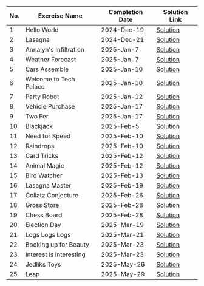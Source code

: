 | No. | Exercise Name          | Completion Date | Solution Link                                                       |
| --- | ---------------------- | --------------- | --------------------------------------------------------------------|
| 1   | Hello World            | 2024-Dec-19     | [Solution](./go/hello-world/hello_world.go)                         |
| 2   | Lasagna                | 2024-Dec-21     | [Solution](./go/lasagna/lasagna.go)                                 |
| 3   | Annalyn's Infiltration | 2025-Jan-7      | [Solution](./go/annalyns-infiltration/annalyns_infiltration.go)     |
| 4   | Weather Forecast       | 2025-Jan-7      | [Solution](./go/weather-forecast/weather_forecast.go)               |
| 5   | Cars Assemble          | 2025-Jan-10     | [Solution](./go/cars-assemble/cars_assemble.go)                     |
| 6   | Welcome to Tech Palace | 2025-Jan-10     | [Solution](./go/welcome-to-tech-palace/welcome_to_tech_palace.go)   |
| 7   | Party Robot            | 2025-Jan-12     | [Solution](./go/party-robot/party_robot.go)                         |
| 8   | Vehicle Purchase       | 2025-Jan-17     | [Solution](./go/vehicle-purchase/vehicle_purchase.go)               |
| 9   | Two Fer                | 2025-Jan-17     | [Solution](./go/two-fer/two_fer.go)                                 |
| 10  | Blackjack              | 2025-Feb-5      | [Solution](./go/blackjack/blackjack.go)                             |
| 11  | Need for Speed         | 2025-Feb-10     | [Solution](./go/need-for-speed/need_for_speed.go)                   |
| 12  | Raindrops              | 2025-Feb-10     | [Solution](./go/raindrops/raindrops.go)                             |
| 13  | Card Tricks            | 2025-Feb-12     | [Solution](./go/card-tricks/card_tricks.go)                         |
| 14  | Animal Magic           | 2025-Feb-12     | [Solution](./go/animal-magic/animal_magic.go)                       |
| 15  | Bird Watcher           | 2025-Feb-13     | [Solution](./go/bird-watcher/bird_watcher.go)                       |
| 16  | Lasagna Master         | 2025-Feb-19     | [Solution](./go/lasagna-master/lasagna_master.go)                   |
| 17  | Collatz Conjecture     | 2025-Feb-26     | [Solution](./go/collatz-conjecture/collatz_conjecture.go)           |
| 18  | Gross Store            | 2025-Feb-28     | [Solution](./go/gross-store/gross_store.go)           			   |
| 19  | Chess Board            | 2025-Feb-28     | [Solution](./go/chessboard/chessboard.go)           			       |
| 20  | Election Day           | 2025-Mar-19     | [Solution](./go/election-day/election_day.go)           			   |
| 21  | Logs Logs Logs         | 2025-Mar-21     | [Solution](./go/logs-logs-logs/logs_logs_logs.go)           		   |
| 22  | Booking up for Beauty  | 2025-Mar-23     | [Solution](./go/booking-up-for-beauty/booking_up_for_beauty.go)     |
| 23  | Interest is Interesting| 2025-Mar-23     | [Solution](./go/interest-is-interesting/interest_is_interesting.go) |
| 24  | Jedliks Toys		   | 2025-May-26     | [Solution](./go/jedliks-toys/jedliks_toys.go)                       |
| 25  | Leap		           | 2025-May-29     | [Solution](./go/leap/leap.go)                                       |
